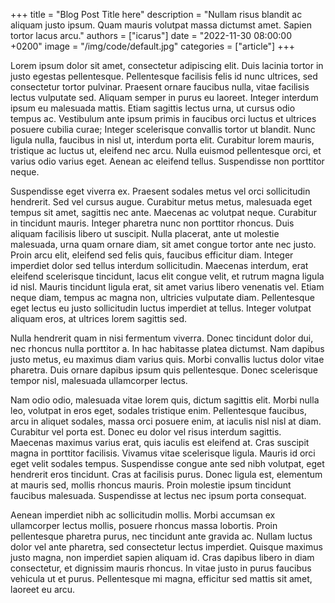 +++
title = "Blog Post Title here"
description = "Nullam risus blandit ac aliquam justo ipsum. Quam mauris volutpat massa dictumst amet. Sapien tortor lacus arcu."
authors = ["icarus"]
date = "2022-11-30 08:00:00 +0200"
image = "/img/code/default.jpg"
categories = ["article"]
+++

Lorem ipsum dolor sit amet, consectetur adipiscing elit. Duis lacinia tortor in justo egestas pellentesque. Pellentesque facilisis felis id nunc ultrices, sed consectetur tortor pulvinar. Praesent ornare faucibus nulla, vitae facilisis lectus vulputate sed. Aliquam semper in purus eu laoreet. Integer interdum ipsum eu malesuada mattis. Etiam sagittis lectus urna, ut cursus odio tempus ac. Vestibulum ante ipsum primis in faucibus orci luctus et ultrices posuere cubilia curae; Integer scelerisque convallis tortor ut blandit. Nunc ligula nulla, faucibus in nisl ut, interdum porta elit. Curabitur lorem mauris, tristique ac luctus ut, eleifend nec arcu. Nulla euismod pellentesque orci, et varius odio varius eget. Aenean ac eleifend tellus. Suspendisse non porttitor neque.

Suspendisse eget viverra ex. Praesent sodales metus vel orci sollicitudin hendrerit. Sed vel cursus augue. Curabitur metus metus, malesuada eget tempus sit amet, sagittis nec ante. Maecenas ac volutpat neque. Curabitur in tincidunt mauris. Integer pharetra nunc non porttitor rhoncus. Duis aliquam facilisis libero ut suscipit. Nulla placerat, ante ut molestie malesuada, urna quam ornare diam, sit amet congue tortor ante nec justo. Proin arcu elit, eleifend sed felis quis, faucibus efficitur diam. Integer imperdiet dolor sed tellus interdum sollicitudin. Maecenas interdum, erat eleifend scelerisque tincidunt, lacus elit congue velit, et rutrum magna ligula id nisl. Mauris tincidunt ligula erat, sit amet varius libero venenatis vel. Etiam neque diam, tempus ac magna non, ultricies vulputate diam. Pellentesque eget lectus eu justo sollicitudin luctus imperdiet at tellus. Integer volutpat aliquam eros, at ultrices lorem sagittis sed.

Nulla hendrerit quam in nisi fermentum viverra. Donec tincidunt dolor dui, nec rhoncus nulla porttitor a. In hac habitasse platea dictumst. Nam dapibus justo metus, eu maximus diam varius quis. Morbi convallis luctus dolor vitae pharetra. Duis ornare dapibus ipsum quis pellentesque. Donec scelerisque tempor nisl, malesuada ullamcorper lectus.

Nam odio odio, malesuada vitae lorem quis, dictum sagittis elit. Morbi nulla leo, volutpat in eros eget, sodales tristique enim. Pellentesque faucibus, arcu in aliquet sodales, massa orci posuere enim, at iaculis nisl nisl at diam. Curabitur vel porta est. Donec eu dolor vel risus interdum sagittis. Maecenas maximus varius erat, quis iaculis est eleifend at. Cras suscipit magna in porttitor facilisis. Vivamus vitae scelerisque ligula. Mauris id orci eget velit sodales tempus. Suspendisse congue ante sed nibh volutpat, eget hendrerit eros tincidunt. Cras at facilisis purus. Donec ligula est, elementum at mauris sed, mollis rhoncus mauris. Proin molestie ipsum tincidunt faucibus malesuada. Suspendisse at lectus nec ipsum porta consequat.

Aenean imperdiet nibh ac sollicitudin mollis. Morbi accumsan ex ullamcorper lectus mollis, posuere rhoncus massa lobortis. Proin pellentesque pharetra purus, nec tincidunt ante gravida ac. Nullam luctus dolor vel ante pharetra, sed consectetur lectus imperdiet. Quisque maximus justo magna, non imperdiet sapien aliquam id. Cras dapibus libero in diam consectetur, et dignissim mauris rhoncus. In vitae justo in purus faucibus vehicula ut et purus. Pellentesque mi magna, efficitur sed mattis sit amet, laoreet eu arcu.
